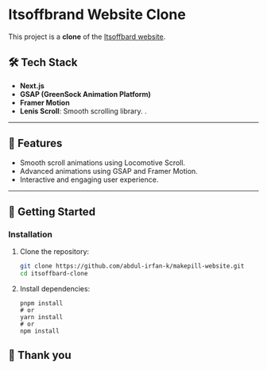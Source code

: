 # Itsoffbrand Website Clone

This project is a **clone** of the [Itsoffbard website](https://www.itsoffbrand.com/). 

## 🛠️ Tech Stack

- **Next.js**
- **GSAP (GreenSock Animation Platform)**
- **Framer Motion**
- **Lenis Scroll**: Smooth scrolling library. .

---

## 🎨 Features

- Smooth scroll animations using Locomotive Scroll.
- Advanced animations using GSAP and Framer Motion.
- Interactive and engaging user experience.

---

## 🚀 Getting Started

### Installation

1. Clone the repository:

   ```bash
   git clone https://github.com/abdul-irfan-k/makepill-website.git
   cd itsoffbard-clone

2. Install dependencies:

   ```
   pnpm install
   # or
   yarn install
   # or
   npm install
   ```

## 🤝 Thank you